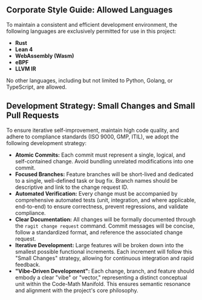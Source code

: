 ## Corporate Style Guide: Allowed Languages

To maintain a consistent and efficient development environment, the following languages are exclusively permitted for use in this project:

-   **Rust**
-   **Lean 4**
-   **WebAssembly (Wasm)**
-   **eBPF**
-   **LLVM IR**

No other languages, including but not limited to Python, Golang, or TypeScript, are allowed.

## Development Strategy: Small Changes and Small Pull Requests

To ensure iterative self-improvement, maintain high code quality, and adhere to compliance standards (ISO 9000, GMP, ITIL), we adopt the following development strategy:

-   **Atomic Commits:** Each commit must represent a single, logical, and self-contained change. Avoid bundling unrelated modifications into one commit.
-   **Focused Branches:** Feature branches will be short-lived and dedicated to a single, well-defined task or bug fix. Branch names should be descriptive and link to the change request ID.
-   **Automated Verification:** Every change must be accompanied by comprehensive automated tests (unit, integration, and where applicable, end-to-end) to ensure correctness, prevent regressions, and validate compliance.
-   **Clear Documentation:** All changes will be formally documented through the `ragit change request` command. Commit messages will be concise, follow a standardized format, and reference the associated change request.
-   **Iterative Development:** Large features will be broken down into the smallest possible functional increments. Each increment will follow this "Small Changes" strategy, allowing for continuous integration and rapid feedback.
-   **"Vibe-Driven Development":** Each change, branch, and feature should embody a clear "vibe" or "vector," representing a distinct conceptual unit within the Code-Math Manifold. This ensures semantic resonance and alignment with the project's core philosophy.
